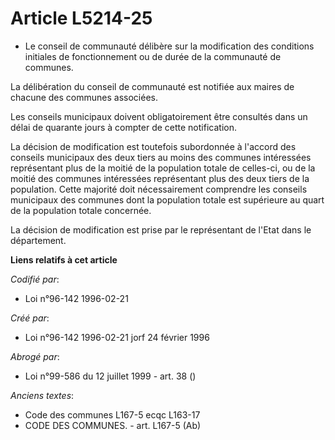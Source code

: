 # Article L5214-25

- Le conseil de communauté délibère sur la modification des conditions initiales de fonctionnement ou de durée de la
communauté de communes.

La délibération du conseil de communauté est notifiée aux maires de chacune des communes associées.

Les conseils municipaux doivent obligatoirement être consultés dans un délai de quarante jours à compter de cette
notification.

La décision de modification est toutefois subordonnée à l'accord des conseils municipaux des deux tiers au moins des communes
intéressées représentant plus de la moitié de la population totale de celles-ci, ou de la moitié des communes intéressées
représentant plus des deux tiers de la population. Cette majorité doit nécessairement comprendre les conseils municipaux des
communes dont la population totale est supérieure au quart de la population totale concernée.

La décision de modification est prise par le représentant de l'Etat dans le département.

**Liens relatifs à cet article**

_Codifié par_:

  - Loi n°96-142 1996-02-21

_Créé par_:

  - Loi n°96-142 1996-02-21 jorf 24 février 1996

_Abrogé par_:

  - Loi n°99-586 du 12 juillet 1999 - art. 38 ()

_Anciens textes_:

  - Code des communes L167-5 ecqc L163-17
  - CODE DES COMMUNES. - art. L167-5 (Ab)
